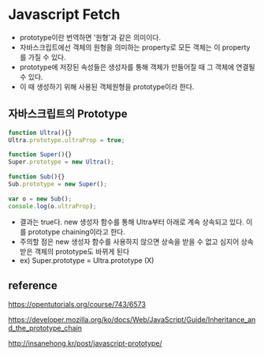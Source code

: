 # Javascript Fetch

- prototype이란 번역하면 '원형'과 같은 의미이다.
- 자바스크립트에선 객체의 원형을 의미하는 property로 모든 객체는 이 property를 가질 수 있다.
- prototype에 저장된 속성들은 생성자를 통해 객체가 만들어질 때 그 객체에 연결될 수 있다.
- 이 때 생성하기 위해 사용된 객체원형을 prototype이라 한다.

## 자바스크립트의 Prototype
```javascript
function Ultra(){}
Ultra.prototype.ultraProp = true;
 
function Super(){}
Super.prototype = new Ultra();
 
function Sub(){}
Sub.prototype = new Super();
 
var o = new Sub();
console.log(o.ultraProp);
```
- 결과는 true다. new 생성자 함수를 통해 Ultra부터 아래로 계속 상속되고 있다. 이를 prototype chaining이라고 한다.
- 주의할 점은 new 생성자 함수를 사용하지 않으면 상속을 받을 수 없고 심지어 상속받은 객체의 prototype도 바뀌게 된다
- ex) Super.prototype = Ultra.prototype (X)

## reference
https://opentutorials.org/course/743/6573

https://developer.mozilla.org/ko/docs/Web/JavaScript/Guide/Inheritance_and_the_prototype_chain

http://insanehong.kr/post/javascript-prototype/